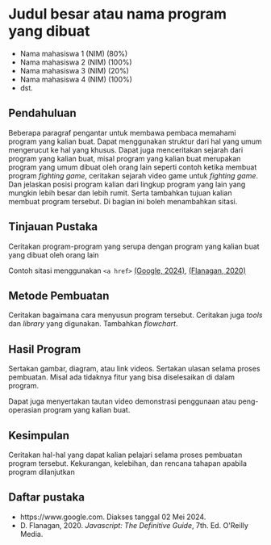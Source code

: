 # Judul besar atau nama program yang dibuat

- Nama mahasiswa 1 (NIM) (80%)
- Nama mahasiswa 2 (NIM) (100%)
- Nama mahasiswa 3 (NIM) (20%)
- Nama mahasiswa 4 (NIM) (100%)
- dst.

## Pendahuluan
Beberapa paragraf pengantar untuk membawa pembaca memahami program yang kalian 
buat. Dapat menggunakan struktur dari hal yang umum mengerucut ke hal yang khusus.
Dapat juga menceritakan sejarah dari program yang kalian buat, misal program
yang kalian buat merupakan program yang umum dibuat oleh orang lain seperti
contoh ketika membuat program _fighting game_, ceritakan sejarah video game
untuk _fighting game_. Dan jelaskan posisi program kalian
dari lingkup program yang lain yang mungkin lebih besar dan 
lebih rumit.
Serta tambahkan tujuan kalian membuat program tersebut.
Di bagian ini boleh menambahkan sitasi.

## Tinjauan Pustaka
Ceritakan program-program yang serupa dengan program yang kalian buat yang
dibuat oleh orang lain

Contoh sitasi menggunakan `<a href>` <a href="#div_ref1">(Google, 2024)</a>, <a href="#div_ref2">(Flanagan, 2020)</a>


## Metode Pembuatan
Ceritakan bagaimana cara menyusun program tersebut.
Ceritakan juga _tools_ dan _library_ yang digunakan.
Tambahkan _flowchart_.

## Hasil Program
Sertakan gambar, diagram, atau link videos.
Sertakan ulasan selama proses pembuatan. Misal ada tidaknya
fitur yang bisa diselesaikan di dalam program.

Dapat juga menyertakan tautan video demonstrasi penggunaan atau peng-operasian
program yang kalian buat.

## Kesimpulan
Ceritakan hal-hal yang dapat kalian pelajari selama proses pembuatan program tersebut.
Kekurangan, kelebihan, dan rencana tahapan apabila program dilanjutkan

## Daftar pustaka
- <div id="div_ref1"> 
    https://www.google.com. Diakses tanggal 02 Mei 2024.
  </div>
- <div id="div_ref2">
    D. Flanagan, 2020. <i>Javascript: The Definitive Guide</i>, 7th. Ed. O'Reilly Media. 
  </div>

